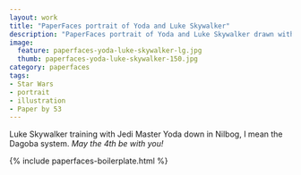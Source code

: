 ```yaml
---
layout: work
title: "PaperFaces portrait of Yoda and Luke Skywalker"
description: "PaperFaces portrait of Yoda and Luke Skywalker drawn with Paper by 53 on an iPad."
image: 
  feature: paperfaces-yoda-luke-skywalker-lg.jpg
  thumb: paperfaces-yoda-luke-skywalker-150.jpg
category: paperfaces
tags: 
- Star Wars
- portrait
- illustration
- Paper by 53
---
```


Luke Skywalker training with Jedi Master Yoda down in Nilbog, I mean the Dagoba system. *May the 4th be with you!*

{% include paperfaces-boilerplate.html %}